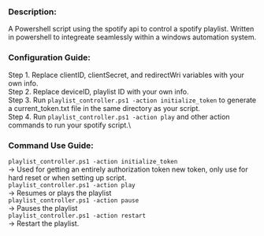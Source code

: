 ### Description:
A Powershell script using the spotify api to control a spotify playlist. Written in powershell to integreate seamlessly within a windows automation system. 

### Configuration Guide: 

Step 1. Replace clientID, clientSecret, and redirectWri variables with your own info. \
Step 2. Replace deviceID, playlist ID with your own info. \
Step 3. Run `playlist_controller.ps1 -action initialize_token` to generate a current_token.txt file in the same directory as your script. \
Step 4. Run `playlist_controller.ps1 -action play` and other action commands to run your spotify script.\

### Command Use Guide:

`playlist_controller.ps1 -action initialize_token`  
-> Used for getting an entirely authorization token new token, only use for hard reset or when setting up script.           
`playlist_controller.ps1 -action play` \
-> Resumes or plays the playlist\
`playlist_controller.ps1 -action pause`\
-> Pauses the playlist\
`playlist_controller.ps1 -action restart` \
-> Restart the playlist. 
~~~
